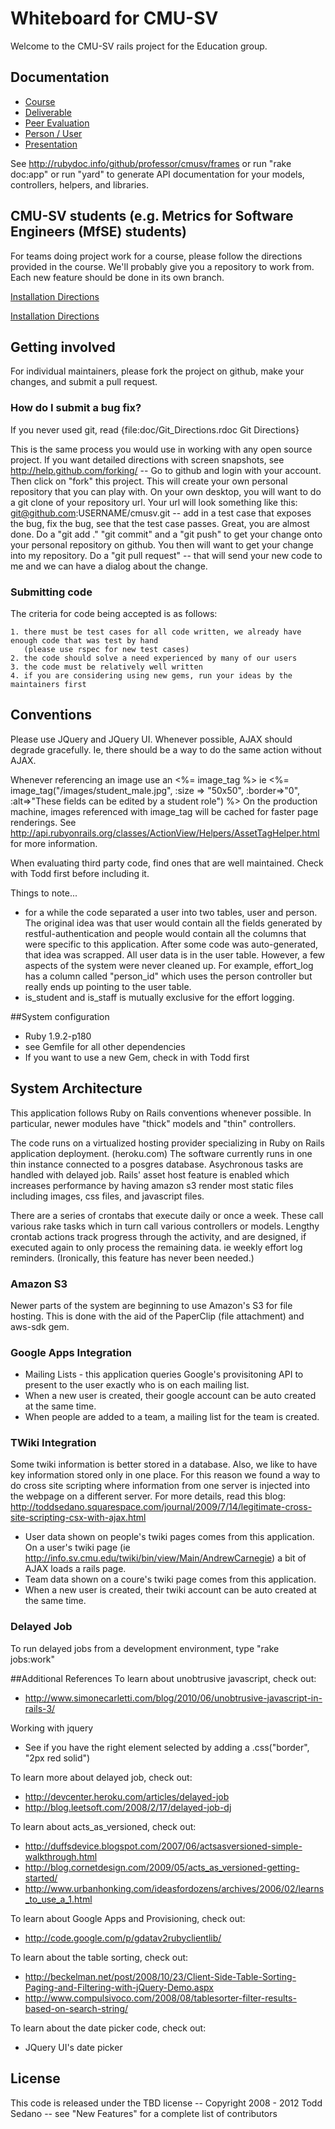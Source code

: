 # Whiteboard for CMU-SV

Welcome to the CMU-SV rails project for the Education group.


## Documentation

* [Course](http://rubydoc.info/github/professor/cmusv/Course)
* [Deliverable](http://rubydoc.info/github/professor/cmusv/Deliverable)
* [Peer Evaluation](http://rubydoc.info/github/professor/cmusv/PeerEvaluation)
* [Person / User](http://rubydoc.info/github/professor/cmusv/Person)
* [Presentation](http://rubydoc.info/github/professor/cmusv/Presentation)

See http://rubydoc.info/github/professor/cmusv/frames or run "rake doc:app" or run "yard" to generate API documentation for your models, controllers, helpers, and libraries.

## CMU-SV students (e.g. Metrics for Software Engineers (MfSE) students)

For teams doing project work for a course, please follow the directions provided in the course. We'll probably give you
a repository to work from. Each new feature should be done in its own branch.

[Installation Directions](http://github.com/professor/cmusv/blob/master/CMUSV_Students.md)
                                             
[Installation Directions](cmusv/blob/master/CMUSV_Students.md)


## Getting involved

For individual maintainers, please fork the project on github, make your changes, and submit a pull request.

### How do I submit a bug fix?

If you never used git, read {file:doc/Git_Directions.rdoc Git Directions}

This is the same process you would use in working with any open source project. If you want detailed directions with screen snapshots,
see http://help.github.com/forking/ -- Go to github and login with your account. Then click on "fork" this project.
This will create your own personal repository that you can play with. On your own desktop, you will want to do a git clone of your repository url.
Your url will look something like this: git@github.com:USERNAME/cmusv.git -- add in a test case that exposes the bug, fix the bug, see that the test case passes. Great, you are almost done. Do a "git add ." "git commit" and a "git push" to get your change onto your personal repository on github. You then will want to get your change into my repository. Do a "git pull request" -- that will send your new code to me and we can have a dialog about the change.

### Submitting code

The criteria for code being accepted is as follows:

    1. there must be test cases for all code written, we already have enough code that was test by hand
       (please use rspec for new test cases)
    2. the code should solve a need experienced by many of our users
    3. the code must be relatively well written
    4. if you are considering using new gems, run your ideas by the maintainers first


## Conventions
Please use JQuery and JQuery UI. Whenever possible, AJAX should degrade
gracefully. Ie, there should be a way to do the same action without AJAX.

Whenever referencing an image use an <%= image_tag %> ie <%= image_tag("/images/student_male.jpg", :size => "50x50", :border=>"0", :alt=>"These fields can be edited by a student role") %>
On the production machine, images referenced with image_tag will be cached for faster page renderings.
See http://api.rubyonrails.org/classes/ActionView/Helpers/AssetTagHelper.html for more information.

When evaluating third party code, find ones that are well maintained. Check with Todd first before including it.

Things to note...
* for a while the code separated a user into two tables, user and person. The original idea was that user would contain all the fields generated by restful-authentication and people would contain all the columns that were specific to this application. After some code was auto-generated, that idea was scrapped. All user data is in the user table. However, a few aspects of the system were never cleaned up. For example, effort_log has a column called "person_id" which uses the person controller but really ends up pointing to the user table.
* is_student and is_staff is mutually exclusive for the effort logging.

##System configuration
* Ruby 1.9.2-p180
* see Gemfile for all other dependencies
* If you want to use a new Gem, check in with Todd first

## System Architecture

This application follows Ruby on Rails conventions whenever possible.
In particular, newer modules have "thick" models and "thin" controllers.

The code runs on a virtualized hosting provider specializing in Ruby on Rails
application deployment. (heroku.com) The software currently runs in one thin instance
connected to a posgres database. Asychronous tasks are handled with delayed job. Rails' asset host
feature is enabled which increases performance by having amazon s3
render most static files including images, css files, and javascript files.

There are a series of crontabs that execute daily or once a week. These call
various rake tasks which in turn call various controllers or models. Lengthy
crontab actions track progress through the activity, and are designed, if
executed again to only process the remaining data. ie weekly effort log
reminders. (Ironically, this feature has never been needed.)

### Amazon S3
Newer parts of the system are beginning to use Amazon's S3 for file hosting.
This is done with the aid of the PaperClip (file attachment) and aws-sdk gem.

### Google Apps Integration
* Mailing Lists - this application queries Google's provisitoning API to present to the user exactly who is on each mailing list.
* When a new user is created, their google account can be auto created at the same time.
* When people are added to a team, a mailing list for the team is created.

### TWiki Integration
Some twiki information is better stored in a database. Also, we like to have
key information stored only in one place. For this reason we found a way to
do cross site scripting where information from one server is injected into
the webpage on a different server. For more details, read this blog: http://toddsedano.squarespace.com/journal/2009/7/14/legitimate-cross-site-scripting-csx-with-ajax.html

* User data shown on people's twiki pages comes from this application. On a user's twiki page (ie http://info.sv.cmu.edu/twiki/bin/view/Main/AndrewCarnegie)
a bit of AJAX loads a rails page.
* Team data shown on a coure's twiki page comes from this application.
* When a new user is created, their twiki account can be auto created at the
same time.

### Delayed Job
To run delayed jobs from a development environment, type "rake jobs:work"

##Additional References
To learn about unobtrusive javascript, check out:
* http://www.simonecarletti.com/blog/2010/06/unobtrusive-javascript-in-rails-3/

Working with jquery
* See if you have the right element selected by adding a .css("border", "2px red solid")

To learn more about delayed job, check out:
* http://devcenter.heroku.com/articles/delayed-job
* http://blog.leetsoft.com/2008/2/17/delayed-job-dj

To learn about acts_as_versioned, check out:
* http://duffsdevice.blogspot.com/2007/06/actsasversioned-simple-walkthrough.html
* http://blog.cornetdesign.com/2009/05/acts_as_versioned-getting-started/
* http://www.urbanhonking.com/ideasfordozens/archives/2006/02/learns_to_use_a_1.html

To learn about Google Apps and Provisioning, check out:
* http://code.google.com/p/gdatav2rubyclientlib/

To learn about the table sorting, check out:
* http://beckelman.net/post/2008/10/23/Client-Side-Table-Sorting-Paging-and-Filtering-with-jQuery-Demo.aspx
* http://www.compulsivoco.com/2008/08/tablesorter-filter-results-based-on-search-string/

To learn about the date picker code, check out:
* JQuery UI's date picker


## License
This code is released under the TBD license -- Copyright 2008 - 2012 Todd Sedano -- see "New Features" for a complete list
of contributors